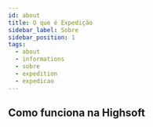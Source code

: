 ```yaml
---
id: about
title: O que é Expedição
sidebar_label: Sobre
sidebar_position: 1
tags:
  - about
  - informations
  - sobre
  - expedition
  - expedicao
---
```


## Como funciona na Highsoft
